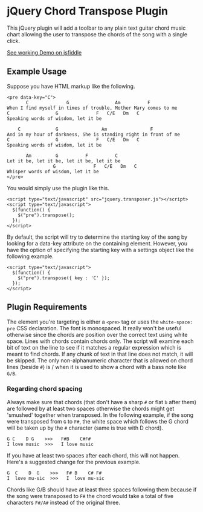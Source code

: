 # jQuery Chord Transpose Plugin

This jQuery plugin will add a toolbar to any plain text guitar chord music chart allowing the user to transpose the chords of the song with a single click.

[See working Demo on jsfiddle](https://jsfiddle.net/whah0dao/)

## Example Usage
Suppose you have HTML markup like the following.

    <pre data-key="C">
           C              G                 Am          F
    When I find myself in times of trouble, Mother Mary comes to me
    C                 G              F   C/E   Dm   C
    Speaking words of wisdom, let it be

        C             G                Am                F
    And in my hour of darkness, She is standing right in front of me
    C                 G              F   C/E   Dm   C
    Speaking words of wisdom, let it be

           Am         G          F          C
    Let it be, let it be, let it be, let it be
                     G              F   C/E   Dm   C
    Whisper words of wisdom, let it be
    </pre>

You would simply use the plugin like this.

    <script type="text/javascript" src="jquery.transposer.js"></script>
    <script type="text/javascript">
      $(function() {
        $("pre").transpose();
      });
    </script>

By default, the script will try to determine the starting key of the song by looking for a data-key attribute on the containing element. However, you have the option of specifying the starting key with a settings object like the following example.

    <script type="text/javascript">
      $(function() {
        $("pre").transpose({ key : 'C' });
      });
    </script>

## Plugin Requirements
The element you're targeting is either a `<pre>` tag or uses the `white-space: pre` CSS declaration.
The font is monospaced. It really won't be useful otherwise since the chords are position over the correct text using white space.
Lines with chords contain chords only. The script will examine each bit of text on the line to see if it matches a regular expression which is meant to find chords. If any chunk of text in that line does not match, it will be skipped. The only non-alphanumeric character that is allowed on chord lines (beside `#`) is / when it is used to show a chord with a bass note like `G/B`.

### Regarding chord spacing
Always make sure that chords (that don't have a sharp `#` or flat `b` after them) are followed by at least two spaces otherwise the chords might get 'smushed' together when transposed. In the following example, if the song were transposed from `G` to `F#`, the white space which follows the G chord will be taken up by the `#` character (same is true with D chord).

    G C    D G    >>>   F#B    C#F#
    I love music  >>>   I love music
    
If you have at least two spaces after each chord, this will not happen. Here's a suggested change for the previous example.

    G  C    D  G    >>>   F# B    C# F#
    I  love mu-sic  >>>   I  love mu-sic
    
Chords like G/B should have at least three spaces following them because if the song were transposed to `F#` the chord would take a total of five characters `F#/A#` instead of the original three.
